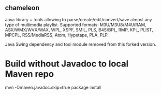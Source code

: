 ## chameleon

Java library + tools allowing to parse/create/edit/convert/save almost any type of multimedia playlist. Supported formats: M3U/M3U8/M4U/RAM, ASX/WMX/WVX/WAX, WPL, XSPF, SMIL, PLS, B4S/BPL, RMP, KPL, PLIST, MPCPL, RSS/MediaRSS, Atom, Hypetape, PLA, PLP.

Java Swing dependency and tool module removed from this forked version.

# Build without Javadoc to local Maven repo

mvn -Dmaven.javadoc.skip=true package install
